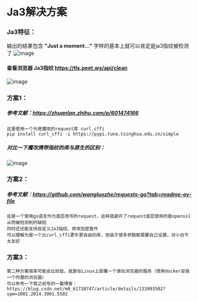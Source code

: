 # Ja3解决方案

### Ja3特征：
输出的结果包含 **"Just a moment..."** 字样的基本上就可以肯定是ja3指纹被检测了
![image](https://github.com/wu50416/spider_projects/assets/103317042/3a842528-4069-40ee-94a9-7247a169f78e)


#### 查看浏览器 Ja3指纹 https://tls.peet.ws/api/clean
![image](https://github.com/wu50416/spider_projects/assets/103317042/36fcb52e-51bb-4d3f-b168-b13171876d81)


### 方案1：
##### 参考文献：https://zhuanlan.zhihu.com/p/601474166
    这里使用一个大佬魔改的request库 curl_cffi
    pip install curl_cffi -i https://pypi.tuna.tsinghua.edu.cn/simple
##### 对比一下魔改携带指纹的库与原生的区别：
![image](https://github.com/wu50416/spider_projects/assets/103317042/dc7e70ae-dc04-40cb-9dbf-4b2f163c7f31)


### 方案2：
##### 参考文献：https://github.com/wangluozhe/requests-go?tab=readme-ov-file
    这是一个使用go语言作为底层改写的request，这样就避开了request底层使用的是openssl从而被检测到的缺陷
    同时还还能支持自定义Ja3指纹、修改加密套件
    可以理解为是一个比curl_cffi更牛更自由的库，但由于很多参数都需要自己设置，对小白不太友好
    

### 方案3：
    第二种方案效率可能会比较低，就是在Linux上部署一个类似浏览器的服务（使用docker安装一个内置的浏览器）
    可以参考一下我之前写的一篇博客：https://blog.csdn.net/m0_61720747/article/details/133993502?spm=1001.2014.3001.5502


